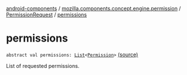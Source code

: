 [android-components](../../index.md) / [mozilla.components.concept.engine.permission](../index.md) / [PermissionRequest](index.md) / [permissions](./permissions.md)

# permissions

`abstract val permissions: `[`List`](https://kotlinlang.org/api/latest/jvm/stdlib/kotlin.collections/-list/index.html)`<`[`Permission`](../-permission/index.md)`>` [(source)](https://github.com/mozilla-mobile/android-components/blob/master/components/concept/engine/src/main/java/mozilla/components/concept/engine/permission/PermissionRequest.kt#L23)

List of requested permissions.

